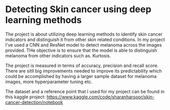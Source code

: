 # Detecting Skin cancer using deep learning methods

The project is about utilizing deep learning methods to identify skin cancer indicators and distinguish it from other skin related conditions. In my project I've used a CNN and ResNet model to detect melanoma across the images provided. THe objective is to ensure that the model is able to distinguish melanoma from other indicators such as. Kurtosis. 

The project is measured in terms of accuracy, precision and recall score. 
There are sitll big improvements needed to improve its predictability which could be accomplished by having a larger sample dataset for melanoma images, more hyperparameter tuning etc. 

The dataset and a reference point that I used for my project can be found in this kaggle project: https://www.kaggle.com/code/sharanharsoor/skin-cancer-detection/notebook

